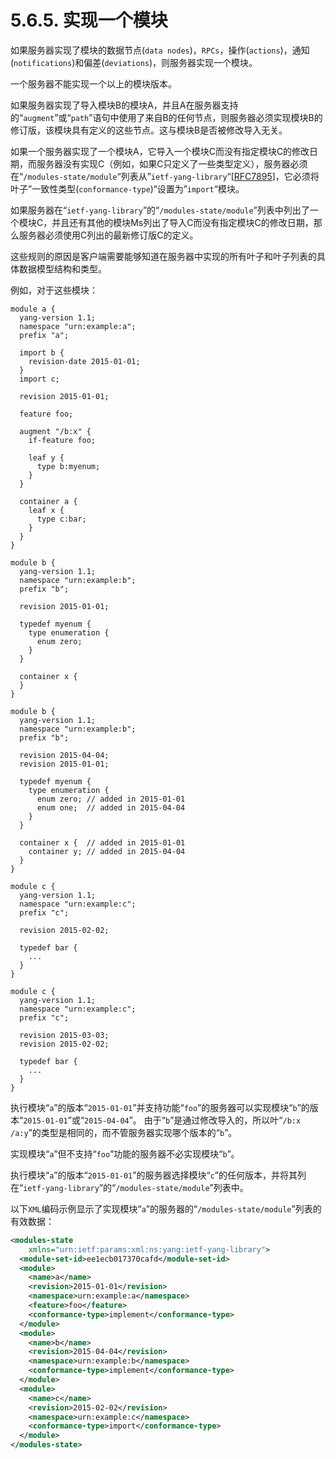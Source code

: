 # 5.6.5. 实现一个模块

如果服务器实现了模块的数据节点(`data nodes`)，`RPCs`，操作(`actions`)，通知(`notifications`)和偏差(`deviations`)，则服务器实现一个模块。

一个服务器不能实现一个以上的模块版本。

如果服务器实现了导入模块B的模块A，并且A在服务器支持的“`augment`”或“`path`”语句中使用了来自B的任何节点，则服务器必须实现模块B的修订版，该模块具有定义的这些节点。这与模块B是否被修改导入无关。

如果一个服务器实现了一个模块A，它导入一个模块C而没有指定模块C的修改日期，而服务器没有实现C（例如，如果C只定义了一些类型定义），服务器必须在“`/modules-state/module`“列表从”`ietf-yang-library`“[[RFC7895](https://tools.ietf.org/html/rfc7895)]，它必须将叶子”一致性类型(`conformance-type`)“设置为”`import`“模块。

如果服务器在“`ietf-yang-library`”的“`/modules-state/module`”列表中列出了一个模块C，并且还有其他的模块Ms列出了导入C而没有指定模块C的修改日期，那么服务器必须使用C列出的最新修订版C的定义。

这些规则的原因是客户端需要能够知道在服务器中实现的所有叶子和叶子列表的具体数据模型结构和类型。

例如，对于这些模块：

```YANG
module a {
  yang-version 1.1;
  namespace "urn:example:a";
  prefix "a";

  import b {
    revision-date 2015-01-01;
  }
  import c;

  revision 2015-01-01;

  feature foo;

  augment "/b:x" {
    if-feature foo;

    leaf y {
      type b:myenum;
    }
  }

  container a {
    leaf x {
      type c:bar;
    }
  }
}

module b {
  yang-version 1.1;
  namespace "urn:example:b";
  prefix "b";

  revision 2015-01-01;

  typedef myenum {
    type enumeration {
      enum zero;
    }
  }

  container x {
  }
}

module b {
  yang-version 1.1;
  namespace "urn:example:b";
  prefix "b";

  revision 2015-04-04;
  revision 2015-01-01;

  typedef myenum {
    type enumeration {
      enum zero; // added in 2015-01-01
      enum one;  // added in 2015-04-04
    }
  }

  container x {  // added in 2015-01-01
    container y; // added in 2015-04-04
  }
}

module c {
  yang-version 1.1;
  namespace "urn:example:c";
  prefix "c";

  revision 2015-02-02;

  typedef bar {
    ...
  }
}

module c {
  yang-version 1.1;
  namespace "urn:example:c";
  prefix "c";

  revision 2015-03-03;
  revision 2015-02-02;

  typedef bar {
    ...
  }
}
```

执行模块“`a`”的版本“`2015-01-01`”并支持功能“`foo`”的服务器可以实现模块“`b`”的版本“`2015-01-01`”或“`2015-04-04`”。 由于“`b`”是通过修改导入的，所以叶“`/b:x /a:y`”的类型是相同的，而不管服务器实现哪个版本的“`b`”。

实现模块“`a`”但不支持“`foo`”功能的服务器不必实现模块“`b`”。

执行模块“`a`”的版本“`2015-01-01`”的服务器选择模块“`c`”的任何版本，并将其列在“`ietf-yang-library`”的“`/modules-state/module`”列表中。

以下`XML`编码示例显示了实现模块“`a`”的服务器的“`/modules-state/module`”列表的有效数据：

```xml
<modules-state
    xmlns="urn:ietf:params:xml:ns:yang:ietf-yang-library">
  <module-set-id>ee1ecb017370cafd</module-set-id>
  <module>
    <name>a</name>
    <revision>2015-01-01</revision>
    <namespace>urn:example:a</namespace>
    <feature>foo</feature>
    <conformance-type>implement</conformance-type>
  </module>
  <module>
    <name>b</name>
    <revision>2015-04-04</revision>
    <namespace>urn:example:b</namespace>
    <conformance-type>implement</conformance-type>
  </module>
  <module>
    <name>c</name>
    <revision>2015-02-02</revision>
    <namespace>urn:example:c</namespace>
    <conformance-type>import</conformance-type>
  </module>
</modules-state>
```
